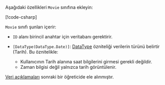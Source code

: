 <!-- THIS INCLUDE USED BY MVC AND RP -->
Aşağıdaki özellikleri `Movie` sınıfına ekleyin:

[!code-csharp[](~/tutorials/razor-pages/razor-pages-start/sample/RazorPagesMovie22/Models/Movie.cs?name=snippet1)]

`Movie` sınıfı şunları içerir:

* `ID` alanı birincil anahtar için veritabanı gerektirir.
* `[DataType(DataType.Date)]`: [DataType](/dotnet/api/microsoft.aspnetcore.mvc.dataannotations.internal.datatypeattributeadapter) özniteliği verilerin türünü belirtir (Tarih). Bu öznitelikle:

  * Kullanıcının Tarih alanına saat bilgilerini girmesi gerekli değildir.
  * Zaman bilgisi değil yalnızca tarih görüntülenir.

[Veri açıklamaları](/dotnet/api/system.componentmodel.dataannotations) sonraki bir öğreticide ele alınmıştır.
